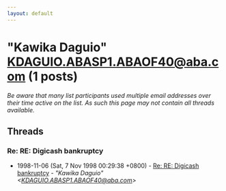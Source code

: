 ```yaml
---
layout: default
---
```


# "Kawika Daguio" <KDAGUIO.ABASP1.ABAOF40@aba.com> (1 posts)

_Be aware that many list participants used multiple email addresses over their time active on the list. As such this page may not contain all threads available._

## Threads

### Re: RE: Digicash bankruptcy
+ 1998-11-06 (Sat, 7 Nov 1998 00:29:38 +0800) - [Re: RE: Digicash bankruptcy](/archive/1998/11/a409a6bb5f825389d28506781062529162965ec330567f81581e9593aa39eb6a) - _"Kawika Daguio" \<KDAGUIO.ABASP1.ABAOF40@aba.com\>_

